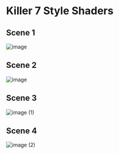 # Killer 7 Style Shaders

## Scene 1
![image](https://github.com/jojazpeitia/k7shaders/assets/83856029/7e224dd3-d32a-431c-a7d5-6f3c537d7b5b)
## Scene 2
![image](https://github.com/jojazpeitia/k7shaders/assets/83856029/2b72fd1e-f205-4e1a-b20f-9d4c7f494db0)
## Scene 3
![image (1)](https://github.com/jojazpeitia/k7shaders/assets/83856029/7ab260cf-b479-47bd-a90c-3b09f87063df)
## Scene 4
![image (2)](https://github.com/jojazpeitia/k7shaders/assets/83856029/e053f9fd-c80a-4204-b300-468d86d527d9)
